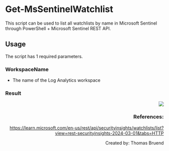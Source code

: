 # Get-MsSentinelWatchlist
This script can be used to list all watchlists by name in Microsoft Sentinel through PowerShell + Microsoft Sentinel REST API.

## Usage
The script has 1 required parameters.

### WorkspaceName
- The name of the Log Analytics workspace

### Result

<div style="text-align: right"><img src="https://github.com/Warfion/Sentinel/blob/main/Scripts/Watchlist/Get-MsSentinelWatchlist/Images/image_1.png"</div>

### References:

https://learn.microsoft.com/en-us/rest/api/securityinsights/watchlists/list?view=rest-securityinsights-2024-03-01&tabs=HTTP

                                 
Created by: Thomas Bruend
